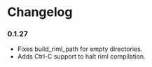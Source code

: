 # Changelog

### 0.1.27

* Fixes build_riml_path for empty directories.
* Adds Ctrl-C support to halt riml compilation.
